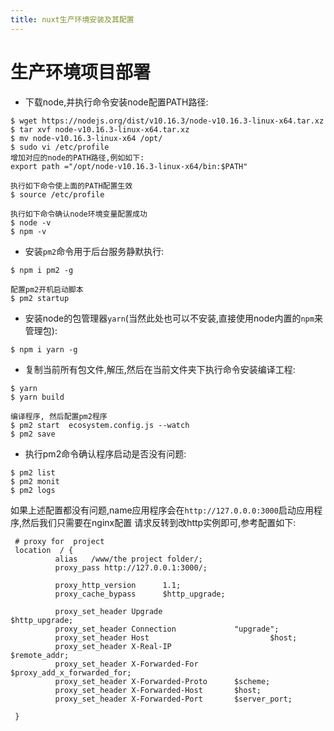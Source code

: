 ```yaml
---
title: nuxt生产环境安装及其配置
---
```



# 生产环境项目部署

- 下载node,并执行命令安装node配置PATH路径:
```$shell
$ wget https://nodejs.org/dist/v10.16.3/node-v10.16.3-linux-x64.tar.xz
$ tar xvf node-v10.16.3-linux-x64.tar.xz
$ mv node-v10.16.3-linux-x64 /opt/
$ sudo vi /etc/profile
增加对应的node的PATH路径,例如如下:
export path ="/opt/node-v10.16.3-linux-x64/bin:$PATH"

执行如下命令使上面的PATH配置生效
$ source /etc/profile 

执行如下命令确认node环境变量配置成功
$ node -v
$ npm -v 
```
- 安装`pm2`命令用于后台服务静默执行:
```$shell
$ npm i pm2 -g

配置pm2开机启动脚本
$ pm2 startup 
```
- 安装node的包管理器`yarn`(当然此处也可以不安装,直接使用node内置的`npm`来管理包):
```$shell
$ npm i yarn -g
```

- 复制当前所有包文件,解压,然后在当前文件夹下执行命令安装编译工程:
```$shell
$ yarn 
$ yarn build

编译程序, 然后配置pm2程序
$ pm2 start  ecosystem.config.js --watch
$ pm2 save
```

- 执行pm2命令确认程序启动是否没有问题:
```shell script
$ pm2 list
$ pm2 monit
$ pm2 logs
```

如果上述配置都没有问题,name应用程序会在`http://127.0.0.0:3000`启动应用程序,然后我们只需要在nginx配置
请求反转到改http实例即可,参考配置如下:

```editorconfig
 # proxy for  project
 location  / {
          alias   /www/the project folder/;
          proxy_pass http://127.0.0.1:3000/;
          
          proxy_http_version      1.1;
          proxy_cache_bypass      $http_upgrade;
          
          proxy_set_header Upgrade                        $http_upgrade;
          proxy_set_header Connection             "upgrade";
          proxy_set_header Host                           $host;
          proxy_set_header X-Real-IP                      $remote_addr;
          proxy_set_header X-Forwarded-For        $proxy_add_x_forwarded_for;
          proxy_set_header X-Forwarded-Proto      $scheme;
          proxy_set_header X-Forwarded-Host       $host;
          proxy_set_header X-Forwarded-Port       $server_port;

 }
```


